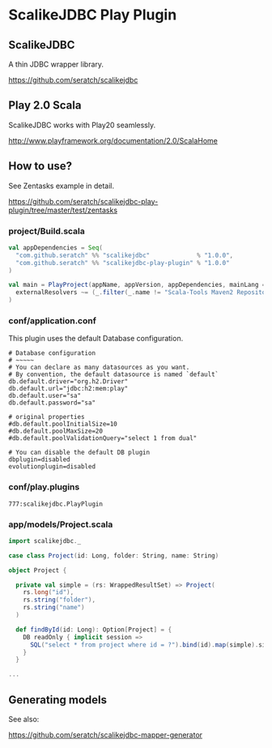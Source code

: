 # ScalikeJDBC Play Plugin

## ScalikeJDBC

A thin JDBC wrapper library.

https://github.com/seratch/scalikejdbc

## Play 2.0 Scala

ScalikeJDBC works with Play20 seamlessly.

http://www.playframework.org/documentation/2.0/ScalaHome

## How to use?

See Zentasks example in detail.

https://github.com/seratch/scalikejdbc-play-plugin/tree/master/test/zentasks

### project/Build.scala

```scala
val appDependencies = Seq(
  "com.github.seratch" %% "scalikejdbc"             % "1.0.0",
  "com.github.seratch" %% "scalikejdbc-play-plugin" % "1.0.0"
)

val main = PlayProject(appName, appVersion, appDependencies, mainLang = SCALA).settings(
  externalResolvers ~= (_.filter(_.name != "Scala-Tools Maven2 Repository"))
)
```

### conf/application.conf

This plugin uses the default Database configuration.

```
# Database configuration
# ~~~~~ 
# You can declare as many datasources as you want.
# By convention, the default datasource is named `default`
db.default.driver="org.h2.Driver"
db.default.url="jdbc:h2:mem:play"
db.default.user="sa"
db.default.password="sa"

# original properties
#db.default.poolInitialSize=10
#db.default.poolMaxSize=20
#db.default.poolValidationQuery="select 1 from dual"

# You can disable the default DB plugin
dbplugin=disabled
evolutionplugin=disabled
```

### conf/play.plugins

```
777:scalikejdbc.PlayPlugin
```

### app/models/Project.scala

```scala
import scalikejdbc._

case class Project(id: Long, folder: String, name: String)

object Project {

  private val simple = (rs: WrappedResultSet) => Project(
    rs.long("id"), 
    rs.string("folder"), 
    rs.string("name")
  )

  def findById(id: Long): Option[Project] = {
    DB readOnly { implicit session =>
      SQL("select * from project where id = ?").bind(id).map(simple).single.apply()
    }
  }

...
```

## Generating models

See also:

https://github.com/seratch/scalikejdbc-mapper-generator


